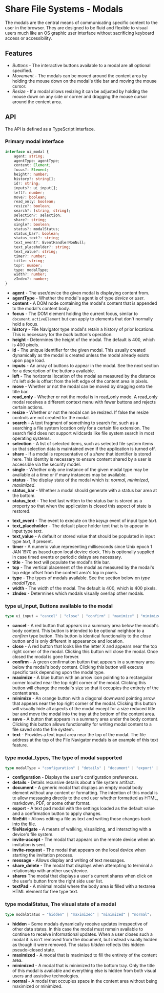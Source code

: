 <!-- documentation/modal - Notes about modals and the graphic user interface that displays in the browser. -->

# Share File Systems - Modals
The modals are the central means of communicating specific content to the user in the browser.  They are designed to be fluid and flexible to visual users much like an OS graphic user interface without sacrificing keyboard access or accessibility.

## Features
* *Buttons* - The interactive buttons available to a modal are all optional specified.
* *Movement* - The modals can be moved around the content area by holding the mouse down on the modal's title bar and moving the mouse cursor.
* *Resize* - If a modal allows resizing it can be adjusted by holding the mouse down on any side or corner and dragging the mouse cursor around the content area.

## API
The API is defined as a TypeScript interface.

### Primary modal interface
```typescript
interface ui_modal {
    agent: string;
    agentType: agentType;
    content: Element;
    focus?: Element;
    height?: number;
    history?: string[];
    id?: string;
    inputs?: ui_input[];
    left?: number;
    move?: boolean;
    read_only: boolean;
    resize?: boolean;
    search?: [string, string];
    selection?: selection;
    share?: string;
    single?: boolean;
    status?: modalStatus;
    status_bar?: boolean;
    status_text?: string;
    text_event?: EventHandlerNonNull;
    text_placeholder?: string;
    text_value?: string;
    timer?: number;
    title: string;
    top?: number;
    type: modalType;
    width?: number;
    zIndex?: number;
}
```

* **agent** - The user/device the given modal is displaying content from.
* **agentType** - Whether the modal's agent is of type *device* or *user*.
* **content** - A DOM node containing the modal's content that is appended to the modal's content body.
* **focus** - The DOM element holding the current focus, similar to `document.activeElement` but can apply to elements that don't normally hold a focus.
* **history** - File Navigator type modal's retain a history of prior locations. This is necessary for the *back* button's operation.
* **height** - Determines the height of the modal.  The default is 400, which is 400 pixels.
* **id** - The unique identifier for the given modal.  This usually created dynamically as the modal is created unless the modal already exists upon page load.
* **inputs** - An array of buttons to appear in the modal.  See the next section for a description of the buttons available.
* **left** - The horizontal location of the modal as measured by the distance it's left side is offset from the left edge of the content area in pixels.
* **move** - Whether or not the modal can be moved by dragging onto the title bar.
* **read_only** - Whether or not the modal is in read_only mode.  A read_only modal receives a different context menu with fewer buttons and rejects certain actions.
* **resize** - Whether or not the modal can be resized.  If false the resize controls are not created for the modal.
* **search** - A text fragment of something to search for, such as a searching a file system location only for a certain file extension.  The search field does not support wildcards like file system search in most operating systems.
* **selection** - A list of selected items, such as selected file system items so that selection data is maintained even if the application is turned off.
* **share** - If a modal is representative of a *share* that identifier is stored here.  This identity is necessary to ensure content shared by a user is accessible via the security model.
* **single** - Whether only one instance of the given modal type may be available at a time or if many instances may be available.
* **status** - The display state of the modal which is: *normal*, *minimized*, *maximized*.
* **status_bar** - Whether a modal should generate with a status bar area at the bottom.
* **status_text** - The text last written to the status bar is stored as a property so that when the application is closed this aspect of state is restored.
<!-- cspell:disable-next-line -->
* **text_event** - The event to execute on the *keyup* event of input type *text*.
* **text_placeholder** - The default place holder text that is to appear in input type *text*.
* **text_value** - A default or stored value that should be populated in input type *text*, if present.
* **timer** - A numeric value representing milliseconds since Unix epoch 1 JAN 1970 as based upon local device clock. This is optionally supplied in case timed events or periodic delays are necessary.
* **title** - The text will populate the modal's title bar.
* **top** - The vertical placement of the modal as measured by the modal's top edge offset from the content area's top in pixels.
* **type** - The types of modals available.  See the section below on *type modalType*.
* **width** - The width of the modal.  The default is 400, which is 400 pixels.
* **zIndex** - Determines which modals visually overlap other modals.

### type ui_input, Buttons available to the modal
```typescript
type ui_input = "cancel" | "close" | "confirm" | "maximize" | "minimize" | "save" | "text";
```

* **cancel** - A red button that appears in a summary area below the modal's body content.  This button is intended to be optional neighbor to a *confirm* type button.  This button is identical functionality to the *close* button and is only different in appearance and location.
* **close** - A red button that looks like the letter X and appears near the top right corner of the modal.  Clicking this button will close the modal.  Once closed the modal is gone forever.
* **confirm** - A green confirmation button that appears in a summary area below the modal's body content.  Clicking this button will execute specific task depending upon the modal type.
* **maximize** - A blue button with an arrow icon pointing to a rectangular corner located near the top right corner of the modal.  Clicking this button will change the modal's size so that it occupies the entirety of the content area.
* **minimize** - An orange button with a diagonal downward pointing arrow that appears near the top right corner of the modal.  Clicking this button will visually hide all aspects of the modal except for a size reduced title bar and move the modal into the tray at the bottom of the content area.
* **save** - A button that appears in a summary area under the body content.  Clicking this button allows functionality for writing modal content to a file saved onto the file system.
* **text** - Provides a text input area near the top of the modal.  The file address at the top of the File Navigator modals is an example of this text feature.

### type modal_types, The type of modal supported
```typescript
type modalType = "configuration" | "details" | "document" | "export" | "fileEdit" | "fileNavigate" | "invite-accept" | "invite-request" | "message" | "share_delete" | "shares" | "textPad";
```

* **configuration** - Displays the user's configuration preferences.
* **details** - Details recursive details about a file system artifact.
* **document** - A generic modal that displays an empty modal body element without any content or formatting.  The intention of this modal is to allow messaging directly to the end user whether formatted as HTML, markdown, PDF, or some other format.
* **export** - A text pad modal with the settings loaded as the default value and a confirmation button to apply changes.
* **fileEdit** - Allows editing a file as text and writing those changes back into the file.
* **fileNavigate** - A means of walking, visualizing, and interacting with a device's file system.
* **invite-accept** - The modal that appears on the remote device when an invitation is sent.
* **invite-request** - The modal that appears on the local device when starting the invitation process.
* **message** - Allows display and writing of text messages.
* **share_delete** - The modal that displays when attempting to terminal a relationship with another user/device.
* **shares** The modal that displays a user's current shares when click on the user's button from the right side user list.
* **textPad** - A minimal modal where the body area is filled with a textarea HTML element for free type text.

### type modalStatus, The visual state of a modal
```typescript
type modalStatus = "hidden" | "maximized" | "minimized" | "normal";
```

* **hidden** - Some modals dynamically receive updates irrespective of other data states.  In this case the modal must remain available to continue to receive informational updates.  When a user closes such a modal it is isn't removed from the document, but instead visually hidden as though it were removed.  The status *hidden* reflects this hidden pseudo-closed state.
* **maximized** - A modal that is maximized to fill the entirety of the content area.
* **minimized** - A modal that is minimized to the bottom tray.  Only the title of this modal is available and everything else is hidden from both visual users and assistive technologies.
* **normal** - A modal that occupies space in the content area without being maximized or minimized.